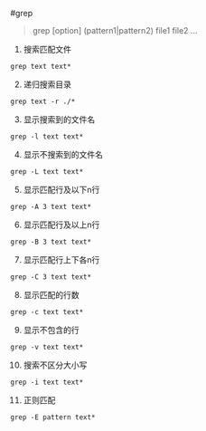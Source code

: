 #grep

> grep [option] (pattern1|pattern2) file1 file2 ...

1. 搜索匹配文件

`grep text text*`

2. 递归搜索目录

`grep text -r ./*`

3. 显示搜索到的文件名

`grep -l text text*`

4. 显示不搜索到的文件名

`grep -L text text*`

5. 显示匹配行及以下n行

`grep -A 3 text text*`

6. 显示匹配行及以上n行

`grep -B 3 text text*`

7. 显示匹配行上下各n行

`grep -C 3 text text*`

8. 显示匹配的行数

`grep -c text text*`

9. 显示不包含的行

`grep -v text text*`

10. 搜索不区分大小写

`grep -i text text*`

11. 正则匹配

`grep -E pattern text*`
